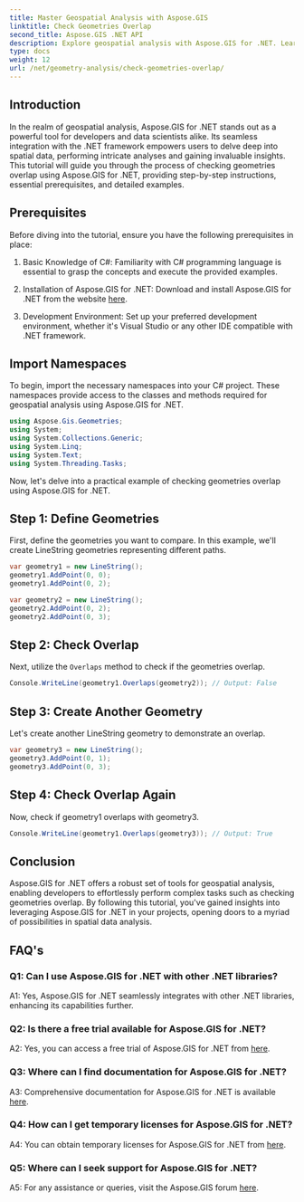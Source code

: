 ```yaml
---
title: Master Geospatial Analysis with Aspose.GIS
linktitle: Check Geometries Overlap
second_title: Aspose.GIS .NET API
description: Explore geospatial analysis with Aspose.GIS for .NET. Learn how to check geometries overlap with step-by-step guidance.
type: docs
weight: 12
url: /net/geometry-analysis/check-geometries-overlap/
---
```

## Introduction

In the realm of geospatial analysis, Aspose.GIS for .NET stands out as a powerful tool for developers and data scientists alike. Its seamless integration with the .NET framework empowers users to delve deep into spatial data, performing intricate analyses and gaining invaluable insights. This tutorial will guide you through the process of checking geometries overlap using Aspose.GIS for .NET, providing step-by-step instructions, essential prerequisites, and detailed examples.

## Prerequisites

Before diving into the tutorial, ensure you have the following prerequisites in place:

1. Basic Knowledge of C#: Familiarity with C# programming language is essential to grasp the concepts and execute the provided examples.

2. Installation of Aspose.GIS for .NET: Download and install Aspose.GIS for .NET from the website [here](https://releases.aspose.com/gis/net/).

3. Development Environment: Set up your preferred development environment, whether it's Visual Studio or any other IDE compatible with .NET framework.

## Import Namespaces

To begin, import the necessary namespaces into your C# project. These namespaces provide access to the classes and methods required for geospatial analysis using Aspose.GIS for .NET.

```csharp
using Aspose.Gis.Geometries;
using System;
using System.Collections.Generic;
using System.Linq;
using System.Text;
using System.Threading.Tasks;
```

Now, let's delve into a practical example of checking geometries overlap using Aspose.GIS for .NET.

## Step 1: Define Geometries

First, define the geometries you want to compare. In this example, we'll create LineString geometries representing different paths.

```csharp
var geometry1 = new LineString();
geometry1.AddPoint(0, 0);
geometry1.AddPoint(0, 2);

var geometry2 = new LineString();
geometry2.AddPoint(0, 2);
geometry2.AddPoint(0, 3);
```

## Step 2: Check Overlap

Next, utilize the `Overlaps` method to check if the geometries overlap.

```csharp
Console.WriteLine(geometry1.Overlaps(geometry2)); // Output: False
```

## Step 3: Create Another Geometry

Let's create another LineString geometry to demonstrate an overlap.

```csharp
var geometry3 = new LineString();
geometry3.AddPoint(0, 1);
geometry3.AddPoint(0, 3);
```

## Step 4: Check Overlap Again

Now, check if geometry1 overlaps with geometry3.

```csharp
Console.WriteLine(geometry1.Overlaps(geometry3)); // Output: True
```

## Conclusion

Aspose.GIS for .NET offers a robust set of tools for geospatial analysis, enabling developers to effortlessly perform complex tasks such as checking geometries overlap. By following this tutorial, you've gained insights into leveraging Aspose.GIS for .NET in your projects, opening doors to a myriad of possibilities in spatial data analysis.

## FAQ's

### Q1: Can I use Aspose.GIS for .NET with other .NET libraries?

A1: Yes, Aspose.GIS for .NET seamlessly integrates with other .NET libraries, enhancing its capabilities further.

### Q2: Is there a free trial available for Aspose.GIS for .NET?

A2: Yes, you can access a free trial of Aspose.GIS for .NET from [here](https://releases.aspose.com/).

### Q3: Where can I find documentation for Aspose.GIS for .NET?

A3: Comprehensive documentation for Aspose.GIS for .NET is available [here](https://reference.aspose.com/gis/net/).

### Q4: How can I get temporary licenses for Aspose.GIS for .NET?

A4: You can obtain temporary licenses for Aspose.GIS for .NET from [here](https://purchase.aspose.com/temporary-license/).

### Q5: Where can I seek support for Aspose.GIS for .NET?

A5: For any assistance or queries, visit the Aspose.GIS forum [here](https://forum.aspose.com/c/gis/33).
